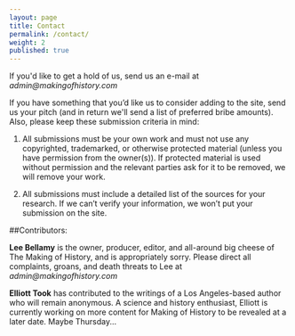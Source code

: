 ```yaml
---
layout: page
title: Contact
permalink: /contact/
weight: 2
published: true
---
```






If you'd like to get a hold of us, send us an e-mail at _admin@makingofhistory.com_ 
 
If you have something that you’d like us to consider adding to the site, send us your pitch (and in return we'll send a list of preferred bribe amounts). Also, please keep these submission criteria in mind:

1. All submissions must be your own work and must not use any copyrighted, trademarked, or otherwise protected material (unless you have permission from the owner(s)). If protected material is used without permission and the relevant parties ask for it to be removed, we will remove your work.

2. All submissions must include a detailed list of the sources for your research. If we can’t verify your information, we won’t put your submission on the site.


##Contributors:

**Lee Bellamy** is the owner, producer, editor, and all-around big cheese of The Making of History, and is appropriately sorry. Please direct all complaints, groans, and death threats to Lee at _admin@makingofhistory.com_

**Elliott Took** has contributed to the writings of a Los Angeles-based author who will remain anonymous. A science and history enthusiast, Elliott is currently working on more content for Making of History to be revealed at a later date. Maybe Thursday...
